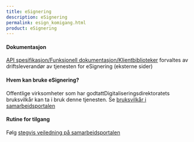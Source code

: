 ```yaml
---
title: eSignering
description: eSignering
permalink: esign_komigang.html
product: eSignering
---
```


#### Dokumentasjon
[API spesifikasjon/Funksjonell dokumentasjon/Klientbiblioteker](https://signering-docs.readthedocs.io/en/latest/index.html) forvaltes av driftsleverandør av tjenesten for eSignering (eksterne sider)

#### Hvem kan bruke eSignering?
Offentlige virksomheter som har godtattDigitaliseringsdirektoratets  bruksvilkår kan ta i bruk denne tjenesten. Se [bruksvilkår i samarbeidsportalen](https://samarbeid.difi.no/bruksvilkar/bruksvilkar-difis-felleslosninger)

#### Rutine for tilgang
Følg [stegvis veiledning på samarbeidsportalen](https://samarbeid.difi.no/felleslosninger/esignering/ta-i-bruk-esignering)

